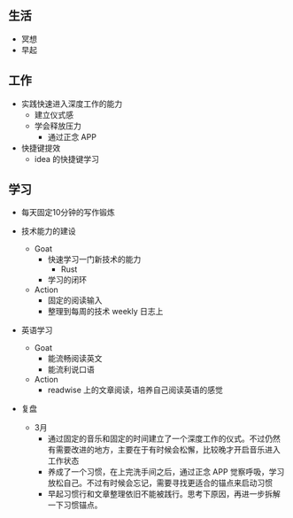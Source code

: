 ## 生活
- 冥想
- 早起

## 工作
- 实践快速进入深度工作的能力
	- 建立仪式感
	- 学会释放压力
		- 通过正念 APP
- 快捷键提效
	- idea 的快捷键学习

## 学习
- 每天固定10分钟的写作锻炼
- 技术能力的建设
	- Goat
		- 快速学习一门新技术的能力
			- Rust
		- 学习的闭环
	- Action
		- 固定的阅读输入
		- 整理到每周的技术 weekly 日志上
- 英语学习
	- Goat
		- 能流畅阅读英文
		- 能流利说口语
	- Action
		- readwise 上的文章阅读，培养自己阅读英语的感觉

- 复盘
	- 3月
		- 通过固定的音乐和固定的时间建立了一个深度工作的仪式。不过仍然有需要改进的地方，主要在于有时候会松懈，比较晚才开启音乐进入工作状态
		- 养成了一个习惯，在上完洗手间之后，通过正念 APP 觉察呼吸，学习放松自己。不过有时候会忘记，需要寻找更适合的锚点来启动习惯
		- 早起习惯行和文章整理依旧不能被践行。思考下原因，再进一步拆解一下习惯锚点。

